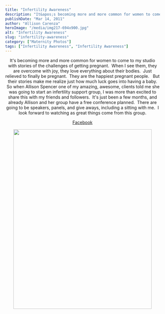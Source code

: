 ```yaml
---
title: "Infertility Awareness"
description: "It&apos;s becoming more and more common for women to come to my studio with stories of the challenges of getting "
publishDate: "Mar 14, 2011"
author: "Allison Carenza"
heroImage: "/media/img217-694x900.jpg"
alt: "Infertility Awareness"
slug: "infertility-awareness"
category: ["Maternity Photos"]
tags: ["Infertility Awareness", "Infertility Awareness"]
---
```


<p style="text-align: center;">It&apos;s becoming more and more common for women to come to my studio with stories of the challenges of getting pregnant.  When I see them, they are overcome with joy, they love everything about their bodies.  Just relieved to finally be pregnant.  They are the happiest pregnant people.   But their stories make me realize just how much luck goes into having a baby.  So when Allison Spencer one of my amazing, awesome, clients told me she was going to start an infertility support group, I was more than excited to share this with my friends and followers.  It&apos;s just been a few months, and already Allison and her group have a free conference planned.  There are going to be speakers, panels, and give aways, including a sitting with me.  I look forward to watching as great things come from this group.</p>
<p style="text-align: center;"><a href="http://www.facebook.com/pages/Kansas-City-Infertility-Awareness/161714753875691?ref=ts">Facebook</a></p>
<p style="text-align: center;"><a rel="attachment wp-att-2077" href="http://www.allisoncarenza.com/archives/2076/img217"><img class="aligncenter size-large wp-image-2077" title="img217" src="/media/img217-694x900.jpg" alt="" width="450" height="583" /></a></p>
